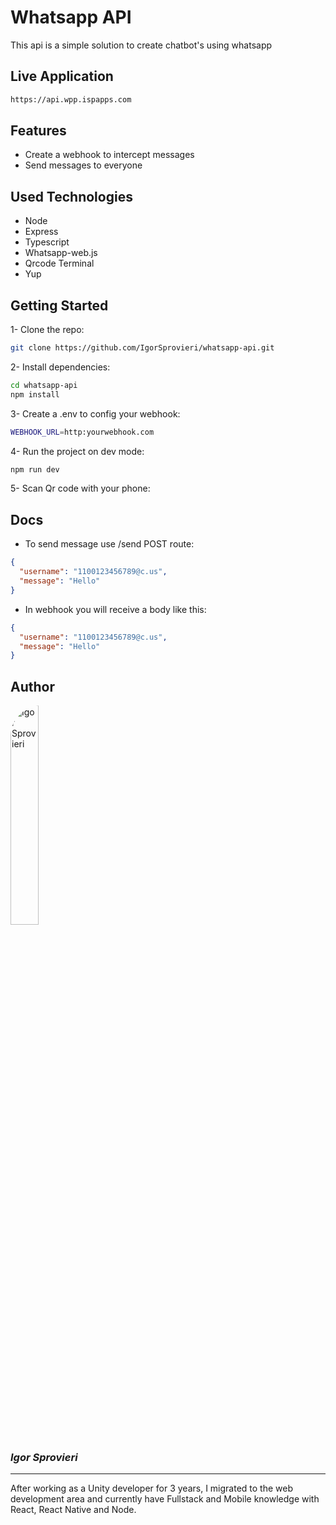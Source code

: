 # Whatsapp API

This api is a simple solution to create chatbot's using whatsapp

## Live Application

```bash
https://api.wpp.ispapps.com
```

## Features

- Create a webhook to intercept messages
- Send messages to everyone

## Used Technologies

- Node
- Express
- Typescript
- Whatsapp-web.js
- Qrcode Terminal
- Yup

## Getting Started

1- Clone the repo:

```bash
git clone https://github.com/IgorSprovieri/whatsapp-api.git
```

2- Install dependencies:

```bash
cd whatsapp-api
npm install
```

3- Create a .env to config your webhook:

```bash
WEBHOOK_URL=http:yourwebhook.com
```

4- Run the project on dev mode:

```bash
npm run dev
```

5- Scan Qr code with your phone:

## Docs

- To send message use /send POST route:

```json
{
  "username": "1100123456789@c.us",
  "message": "Hello"
}
```

- In webhook you will receive a body like this:

```json
{
  "username": "1100123456789@c.us",
  "message": "Hello"
}
```

## Author

<img src="https://avatars.githubusercontent.com/u/72152106?v=4" alt="Igor Sprovieri" style="width: 30%; border-radius: 50px;"/>

### _Igor Sprovieri_

---

After working as a Unity developer for 3 years, I migrated to the web development area and currently have Fullstack and Mobile knowledge with React, React Native and Node.
